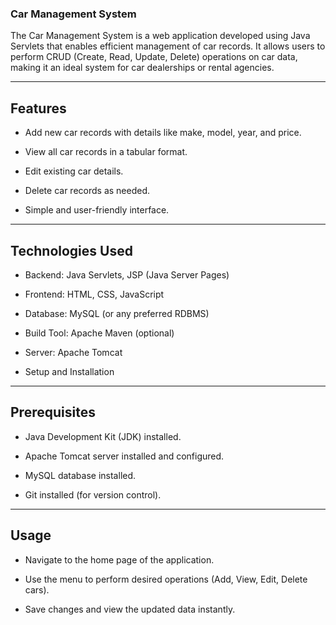### Car Management System

The Car Management System is a web application developed using Java Servlets that enables efficient management of car records. It allows users to perform 
CRUD (Create, Read, Update, Delete) operations on car data, making it an ideal system for car dealerships or rental agencies.

---
## Features

- Add new car records with details like make, model, year, and price.

- View all car records in a tabular format.

- Edit existing car details.

- Delete car records as needed.

- Simple and user-friendly interface.

---
## Technologies Used

- Backend: Java Servlets, JSP (Java Server Pages)

- Frontend: HTML, CSS, JavaScript

- Database: MySQL (or any preferred RDBMS)

- Build Tool: Apache Maven (optional)

- Server: Apache Tomcat

- Setup and Installation

---
## Prerequisites

- Java Development Kit (JDK) installed.

- Apache Tomcat server installed and configured.

- MySQL database installed.

- Git installed (for version control).

---
 ## Usage

- Navigate to the home page of the application.

- Use the menu to perform desired operations (Add, View, Edit, Delete cars).

- Save changes and view the updated data instantly.
